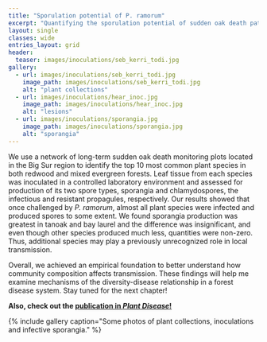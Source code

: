 ```yaml
---
title: "Sporulation potential of P. ramorum"
excerpt: "Quantifying the sporulation potential of sudden oak death pathogen"
layout: single
classes: wide
entries_layout: grid
header:
  teaser: images/inoculations/seb_kerri_todi.jpg
gallery:
  - url: images/inoculations/seb_kerri_todi.jpg
    image_path: images/inoculations/seb_kerri_todi.jpg
    alt: "plant collections"
  - url: images/inoculations/hear_inoc.jpg
    image_path: images/inoculations/hear_inoc.jpg
    alt: "lesions"
  - url: images/inoculations/sporangia.jpg
    image_path: images/inoculations/sporangia.jpg
    alt: "sporangia"
---
```


We use a network of long-term sudden oak death monitoring plots located in the Big Sur region to identify the top 10 most common plant species in both redwood and mixed evergreen forests. Leaf tissue from each species was inoculated in a controlled laboratory environment and assessed for production of its two spore types, sporangia and chlamydospores, the infectious and resistant propagules, respectively. Our results showed that once challenged by *P. ramorum*, almost all plant species were infected and produced spores to some extent. We found sporangia production was greatest in tanoak and bay laurel and the difference was insignificant, and even though other species produced much less, quantities were non-zero. Thus, additional species may play a previously unrecognized role in local transmission. 

Overall, we achieved an empirical foundation to better understand how community composition affects transmission. These findings will help me examine mechanisms of the diversity-disease relationship in a forest disease system. Stay tuned for the next chapter!  

**Also, check out the [publication in *Plant Disease*!](https://doi.org/10.1094/PDIS-03-20-0485-RE)**  

{% include gallery caption="Some photos of plant collections, inoculations and infective sporangia." %}
